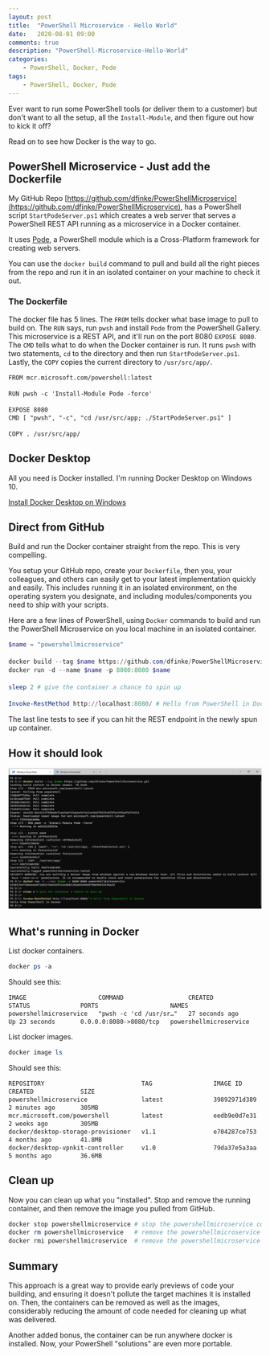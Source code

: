 ```yaml
---
layout: post
title:  "PowerShell Microservice - Hello World"
date:   2020-08-01 09:00
comments: true
description: "PowerShell-Microservice-Hello-World"
categories:
    - PowerShell, Docker, Pode
tags:
    - PowerShell, Docker, Pode
---
```


Ever want to run some PowerShell tools (or deliver them to a customer) but don't want to all the setup, all the `Install-Module`, and then figure out how to kick it off?

Read on to see how Docker is the way to go.

## PowerShell Microservice - Just add the Dockerfile

My GitHub Repo [https://github.com/dfinke/PowerShellMicroservice](https://github.com/dfinke/PowerShellMicroservice), has a PowerShell script `StartPodeServer.ps1` which creates a web server that serves a PowerShell REST API running as a microservice in a Docker container.

It uses [Pode](https://github.com/Badgerati/Pode), a PowerShell module which is a Cross-Platform framework for creating web servers.

You can use the `docker build` command to pull and build all the right pieces from the repo and run it in an isolated container on your machine to check it out.

### The Dockerfile

The docker file has 5 lines. 
The `FROM` tells docker what base image to pull to build on. The `RUN` says, run `pwsh` and install `Pode` from the PowerShell Gallery. This microservice is a REST API, and it'll run on the port 8080 `EXPOSE 8080`. The `CMD` tells what to do when the Docker container is run. It runs `pwsh` with two statements, `cd` to the directory and then run `StartPodeServer.ps1`. Lastly, the `COPY` copies the current directory to `/usr/src/app/`. 

```docker
FROM mcr.microsoft.com/powershell:latest

RUN pwsh -c 'Install-Module Pode -force'

EXPOSE 8080
CMD [ "pwsh", "-c", "cd /usr/src/app; ./StartPodeServer.ps1" ]

COPY . /usr/src/app/
```

## Docker Desktop

All you need is Docker installed. I'm running Docker Desktop on Windows 10.

[Install Docker Desktop on Windows](https://docs.docker.com/docker-for-windows/install/#:~:text=Install%20Docker%20Desktop%20on%20Windows%20%F0%9F%94%97%201%20Double-click,complete%20dialog%20and%20launch%20the%20Docker%20Desktop%20application.
)

## Direct from GitHub

Build and run the Docker container straight from the repo. This is very compelling.

You setup your GitHub repo, create your `Dockerfile`, then you, your colleagues, and others can easily get to your latest implementation quickly and easily. This includes running it in an isolated environment, on the operating system you designate, and including modules/components you need to ship with your scripts.

Here are a few lines of PowerShell, using `Docker` commands to build and run the PowerShell Microservice on you local machine in an isolated container.

```powershell
$name = "powershellmicroservice"

docker build --tag $name https://github.com/dfinke/PowerShellMicroservice.git
docker run -d --name $name -p 8080:8080 $name

sleep 2 # give the container a chance to spin up

Invoke-RestMethod http://localhost:8080/ # Hello from PowerShell in Docker
```

The last line tests to see if you can hit the REST endpoint in the newly spun up container.

## How it should look

![](/images/posts/PowerShellMicroservice.png)

## What's running in Docker

List docker containers.

```powershell
docker ps -a
```

Should see this:

```
IMAGE                    COMMAND                  CREATED             STATUS              PORTS                    NAMES
powershellmicroservice   "pwsh -c 'cd /usr/sr…"   27 seconds ago      Up 23 seconds       0.0.0.0:8080->8080/tcp   powershellmicroservice
```

List docker images.

```powershell
docker image ls
```
Should see this:

```
REPOSITORY                           TAG                 IMAGE ID            CREATED             SIZE
powershellmicroservice               latest              39892971d389        2 minutes ago       305MB
mcr.microsoft.com/powershell         latest              eedb9e0d7e31        2 weeks ago         305MB
docker/desktop-storage-provisioner   v1.1                e704287ce753        4 months ago        41.8MB
docker/desktop-vpnkit-controller     v1.0                79da37e5a3aa        5 months ago        36.6MB
```

## Clean up

Now you can clean up what you "installed". Stop and remove the running container, and then remove the image you pulled from GitHub.

```powershell
docker stop powershellmicroservice # stop the powershellmicroservice container
docker rm powershellmicroservice   # remove the powershellmicroservice container
docker rmi powershellmicroservice  # remove the powershellmicroservice image
```

## Summary

This approach is a great way to provide early previews of code your building, and ensuring it doesn't pollute the target machines it is installed on. Then, the containers can be removed as well as the images, considerably reducing the amount of code needed for cleaning up what was delivered.

Another added bonus, the container can be run anywhere docker is installed. Now, your PowerShell "solutions" are even more portable.